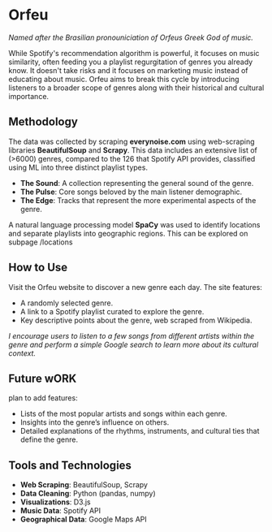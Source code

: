 # Orfeu
*Named after the Brasilian pronouniciation of Orfeus Greek God of music.*     

While Spotify's recommendation algorithm is powerful, it focuses on music similarity, often feeding you a playlist regurgitation of genres you already know. It doesn't take risks and it focuses on marketing music instead of educating about music. Orfeu aims to break this cycle by introducing listeners to a broader scope of genres along with their historical and cultural importance. 

## Methodology

The data was collected by scraping **everynoise.com** using web-scraping libraries **BeautifulSoup** and **Scrapy**. This data includes an extensive list of (>6000) genres, compared to the 126 that Spotify API provides, classified using ML into three distinct playlist types.  

- **The Sound**: A collection representing the general sound of the genre.
- **The Pulse**: Core songs beloved by the main listener demographic.
- **The Edge**: Tracks that represent the more experimental aspects of the genre.

A natural language processing model **SpaCy** was used to identify locations and separate playlists into geographic regions. This can be explored on subpage /locations

## How to Use

Visit the Orfeu website to discover a new genre each day. The site features:

- A randomly selected genre.
- A link to a Spotify playlist curated to explore the genre.
- Key descriptive points about the genre, web scraped from Wikipedia.

*I encourage users to listen to a few songs from different artists within the genre and perform a simple Google search to learn more about its cultural context.*

## Future wORK
plan to add features:

- Lists of the most popular artists and songs within each genre.
- Insights into the genre’s influence on others.
- Detailed explanations of the rhythms, instruments, and cultural ties that define the genre.

## Tools and Technologies

- **Web Scraping**: BeautifulSoup, Scrapy
- **Data Cleaning**: Python (pandas, numpy)
- **Visualizations**: D3.js
- **Music Data**: Spotify API
- **Geographical Data**: Google Maps API
